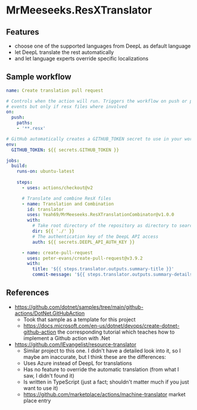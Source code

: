 # MrMeeseeks.ResXTranslator

## Features

- choose one of the supported languages from DeepL as default language
- let DeepL translate the rest automatically
- and let language experts override specific localizations

## Sample workflow

```yml
name: Create translation pull request

# Controls when the action will run. Triggers the workflow on push or pull request
# events but only if resx files where involved
on:
  push:
    paths:
    - '**.resx'

# GitHub automatically creates a GITHUB_TOKEN secret to use in your workflow.
env:
  GITHUB_TOKEN: ${{ secrets.GITHUB_TOKEN }}

jobs:
  build:
    runs-on: ubuntu-latest
    
    steps:
      - uses: actions/checkout@v2

      # Translate and combine ResX files
      - name: Translation and Combination
        id: translator
        uses: Yeah69/MrMeeseeks.ResXTranslationCombinator@v1.0.0
        with:
          # Take root directory of the repository as directory to search for the ResX files
          dir: ${{ './' }}
          # The authentication key of the DeepL API access
          auth: ${{ secrets.DEEPL_API_AUTH_KEY }}

      - name: create-pull-request
        uses: peter-evans/create-pull-request@v3.9.2
        with:
          title: '${{ steps.translator.outputs.summary-title }}'
          commit-message: '${{ steps.translator.outputs.summary-details }}'
```

## References

- https://github.com/dotnet/samples/tree/main/github-actions/DotNet.GitHubAction
  - Took that sample as a template for this project
  - https://docs.microsoft.com/en-us/dotnet/devops/create-dotnet-github-action the corresponding tutorial which teaches how to implement a Github action with .Net
- https://github.com/IEvangelist/resource-translator
  - Similar project to this one. I didn't have a detailed look into it, so I maybe am inaccurate, but I think these are the differences:
   - Uses Azure instead of DeepL for translations
   - Has no feature to override the automatic translation (from what I saw, I didn't found it)
   - Is written in TypeScript (just a fact; shouldn't matter much if you just want to use it)
  - https://github.com/marketplace/actions/machine-translator market place entry

